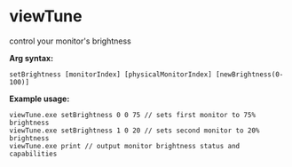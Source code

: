 # viewTune

control your monitor's brightness

**Arg syntax:**
```
setBrightness [monitorIndex] [physicalMonitorIndex] [newBrightness(0-100)]
```
**Example usage:**
```
viewTune.exe setBrightness 0 0 75 // sets first monitor to 75% brightness
viewTune.exe setBrightness 1 0 20 // sets second monitor to 20% brightness
viewTune.exe print // output monitor brightness status and capabilities
```
